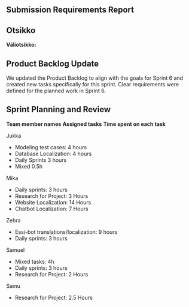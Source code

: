 ## Submission Requirements Report

## Otsikko
**Väliotsikko:**


## Product Backlog Update

We updated the Product Backlog to align with the goals for Sprint 6 and created new tasks specifically for this sprint. Clear requirements were defined for the planned work in Sprint 6.

## Sprint Planning and Review

**Team member names**
**Assigned tasks**
**Time spent on each task**

Jukka
- Modeling test cases: 4 hours
- Database Localization: 4 hours
- Daily Sprints 3 hours
- Mixed 0.5h

Mika
- Daily sprints: 3 hours
- Research for Project: 3 Hours
- Website Localization: 14 Hours
- Chatbot Localization: 7 Hours

Zehra
- Essi-bot translations/localization: 9 hours
- Daily sprints: 3 hours


Samuel
- Mixed tasks: 4h
- Daily sprints: 3 hours
- Research for Project: 2 Hours

Samu
- Research for Project: 2.5 Hours
